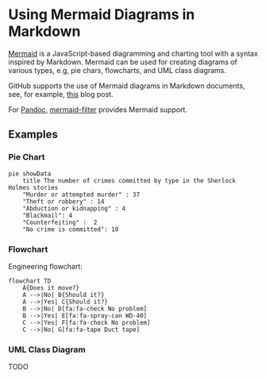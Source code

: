 Using Mermaid Diagrams in Markdown
==================================

[Mermaid](https://mermaid-js.github.io/mermaid/) is a JavaScript-based diagramming and charting tool with a syntax inspired by Markdown. Mermaid can be used for creating diagrams of various types, e.g, pie chars, flowcharts, and UML class diagrams.

GitHub supports the use of Mermaid diagrams in Markdown documents, see, for example, [this](https://github.blog/2022-02-14-include-diagrams-markdown-files-mermaid/) blog post.

For [Pandoc](https://github.com/raghur/mermaid-filter), [mermaid-filter](https://github.com/raghur/mermaid-filter) provides Mermaid support.

Examples
--------

### Pie Chart

```mermaid
pie showData
    title The number of crimes committed by type in the Sherlock Holmes stories
    "Murder or attempted murder" : 37
    "Theft or robbery" : 14
    "Abduction or kidnapping" : 4
    "Blackmail": 4
    "Counterfeiting" :  2
    "No crime is committed": 10
```

### Flowchart

Engineering flowchart:

```mermaid
flowchart TD
    A{Does it move?}
    A -->|No| B{Should it?}
    A -->|Yes| C{Should it?}
    B -->|No| D[fa:fa-check No problem]
    B -->|Yes| E[fa:fa-spray-can WD-40]
    C -->|Yes| F[fa:fa-check No problem]
    C -->|No| G[fa:fa-tape Duct tape]
```

### UML Class Diagram

TODO
